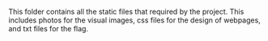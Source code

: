 This folder contains all the static files that required by the project. This includes photos for the visual images, css files for the design of webpages, and txt files for the flag.
